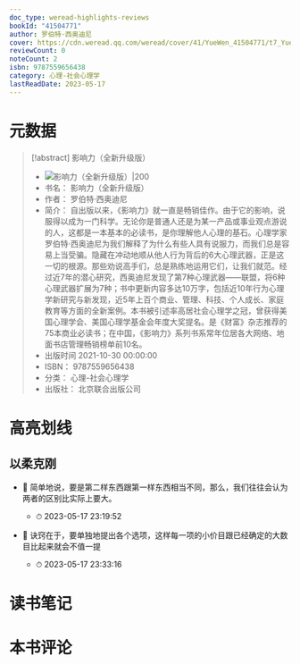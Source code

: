 ```yaml
---
doc_type: weread-highlights-reviews
bookId: "41504771"
author: 罗伯特·西奥迪尼
cover: https://cdn.weread.qq.com/weread/cover/41/YueWen_41504771/t7_YueWen_41504771.jpg
reviewCount: 0
noteCount: 2
isbn: 9787559656438
category: 心理-社会心理学
lastReadDate: 2023-05-17
---
```

# 元数据
> [!abstract] 影响力（全新升级版）
> - ![ 影响力（全新升级版）|200](https://cdn.weread.qq.com/weread/cover/41/YueWen_41504771/t7_YueWen_41504771.jpg)
> - 书名： 影响力（全新升级版）
> - 作者： 罗伯特·西奥迪尼
> - 简介： 自出版以来，《影响力》就一直是畅销佳作。由于它的影响，说服得以成为一门科学。无论你是普通人还是为某一产品或事业观点游说的人，这都是一本基本的必读书，是你理解他人心理的基石。心理学家罗伯特·西奥迪尼为我们解释了为什么有些人具有说服力，而我们总是容易上当受骗。隐藏在冲动地顺从他人行为背后的6大心理武器，正是这一切的根源。那些劝说高手们，总是熟练地运用它们，让我们就范。经过近7年的潜心研究，西奥迪尼发现了第7种心理武器——联盟，将6种心理武器扩展为7种；书中更新内容多达10万字，包括近10年行为心理学新研究与新发现，近5年上百个商业、管理、科技、个人成长、家庭教育等方面的全新案例。本书被引述率高居社会心理学之冠，曾获得美国心理学会、美国心理学基金会年度大奖提名。是《财富》杂志推荐的75本商业必读书；在中国，《影响力》系列书系常年位居各大网络、地面书店管理畅销榜单前10名。
> - 出版时间 2021-10-30 00:00:00
> - ISBN： 9787559656438
> - 分类： 心理-社会心理学
> - 出版社： 北京联合出版公司

# 高亮划线

## 以柔克刚


- 📌 简单地说，要是第二样东西跟第一样东西相当不同，那么，我们往往会认为两者的区别比实际上要大。 
    - ⏱ 2023-05-17 23:19:52 

- 📌 诀窍在于，要单独地提出各个选项，这样每一项的小价目跟已经确定的大数目比起来就会不值一提 
    - ⏱ 2023-05-17 23:33:16 

# 读书笔记


# 本书评论
